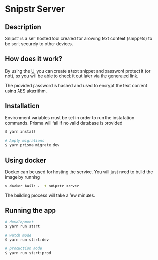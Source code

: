 # Snipstr Server

## Description

Snipstr is a self hosted tool created for allowing text content (snippets) to be sent securely to other devices.

## How does it work?

By using the [UI](https://github.com/alex55132/snipstr-client) you can create a text snippet and password protect it (or not), so you will be able to check it out later via the generated link.

The provided password is hashed and used to encrypt the text content using AES algorithm.

## Installation

Environment variables must be set in order to run the installation commands. Prisma will fail if no valid database is provided

```bash
$ yarn install

# Apply migrations
$ yarn prisma migrate dev
```

## Using docker

Docker can be used for hosting the service. You will just need to build the image by running

```bash
$ docker build . -t snipstr-server
```

The building process will take a few minutes.

## Running the app

```bash
# development
$ yarn run start

# watch mode
$ yarn run start:dev

# production mode
$ yarn run start:prod
```
